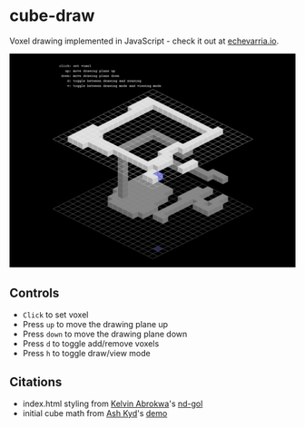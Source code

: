 # cube-draw
Voxel drawing implemented in JavaScript - check it out at <a href='http://echevarria.io/code/cube-draw/'>echevarria.io</a>. 

![](screenshot.png)

## Controls

<ul>
  <li><code>Click</code> to set voxel</li>
  <li>Press <code>up</code> to move the drawing plane up</li>
  <li>Press <code>down</code> to move the drawing plane down</li>
  <li>Press <code>d</code> to toggle add/remove voxels</li>
  <li>Press <code>h</code> to toggle draw/view mode</li>
</ul>

## Citations
<ul>
  <li>index.html styling from <a href = https://github.com/kelvinabrokwa>Kelvin Abrokwa</a>'s <a href = https://github.com/kelvinabrokwa/nd-gol/>nd-gol</a></li>
  <li>initial cube math from <a href = https://github.com/AshKyd>Ash Kyd</a>'s <a href = https://codepen.io/AshKyd/pen/JKGVmY>demo</a></li>
</ul>

